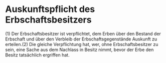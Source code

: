 # Auskunftspflicht des Erbschaftsbesitzers

(1) Der Erbschaftsbesitzer ist verpflichtet, dem Erben über den Bestand der Erbschaft und über den Verbleib der Erbschaftsgegenstände Auskunft zu erteilen.(2) Die gleiche Verpflichtung hat, wer, ohne Erbschaftsbesitzer zu sein, eine Sache aus dem Nachlass in Besitz nimmt, bevor der Erbe den Besitz tatsächlich ergriffen hat. 

